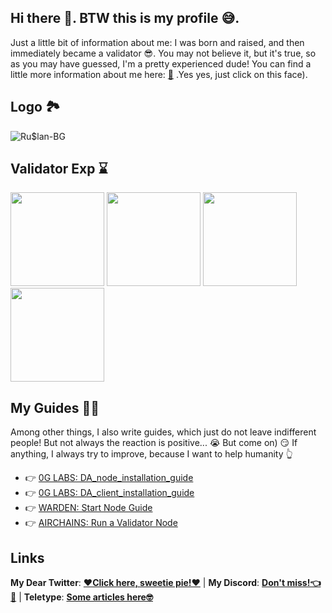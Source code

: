## Hi there 👋. BTW this is my profile 😅.

Just a little bit of information about me: I was born and raised, and then immediately became a validator 😎. You may not believe it, but it's true, so as you may have guessed, I'm a pretty experienced dude! You can find a little more information about me here: [🤪](https://peppermint-wholesaler-a43.notion.site/Entroducing-Ru-lan-node-operator-54bd16c3f9e1461dbc1511dda412287f) .Yes yes, just click on this face).

## Logo 🏞

![Ru$lan-BG](https://github.com/user-attachments/assets/06d64228-d1ff-46ee-9bb7-4e51fcd84664)

## Validator Exp ⌛
<img src="https://github.com/user-attachments/assets/3619fca8-78f6-451a-a1f9-9a0cf11a11de" width=150>
<img src="https://github.com/user-attachments/assets/51dc79e9-861e-4404-9080-160221dcaf0e" width=150>
<img src="https://github.com/user-attachments/assets/1d42ccc1-4aea-44c7-bd18-ce16ff10a104" width=150>
<img src="https://github.com/user-attachments/assets/bac9815e-8b5f-48e3-a5d7-02c01a59dfa6" width=150>



## My Guides 📖🤓
Among other things, I also write guides, which just do not leave indifferent people! But not always the reaction is positive... 😭 But come on) 😏 If anything, I always try to improve, because I want to help humanity 👆

- 👉 [0G LABS: DA_node_installation_guide](https://github.com/RuslanKhvan/DA_node_installation_guide)
- 👉 [0G LABS: DA_client_installation_guide](https://github.com/RuslanKhvan/DA_client_installation_guide)
- 👉 [WARDEN: Start Node Guide](https://teletype.in/@ruslankv/Ip33rsGMYgQ)
- 👉 [AIRCHAINS: Run a Validator Node](https://teletype.in/@ruslankv/trkWhPUG6Mt)

## Links
**My Dear Twitter**: [**❤️Click here, sweetie pie!❤️**](https://x.com/Showoff877) | **My Discord**: [**Don't miss!👈👀**](https://discord.com/users/933934112060878849) | **Teletype**: [**Some articles here🤓**](https://teletype.in/@ruslankv)


